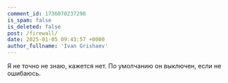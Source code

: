 ```yaml
---
comment_id: 1736070237298
is_spam: false
is_deleted: false
post: /firewall/
date: 2025-01-05 09:43:57 +0000
author_fullname: 'Ivan Grishaev'
---
```


Я не точно не знаю, кажется нет. По умолчанию он выключен, если не ошибаюсь.

